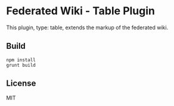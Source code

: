 # Federated Wiki - Table Plugin

This plugin, type: table, extends the markup of the federated wiki.

## Build

    npm install
    grunt build

## License

MIT

